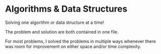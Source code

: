 # Algorithms & Data Structures
Solving one algorithm or data structure at a time!

The problem and solution are both contained in one file.

For most problems, I solved the problems in multiple ways whenever there was room for improvement on either space and/or time complexity.

